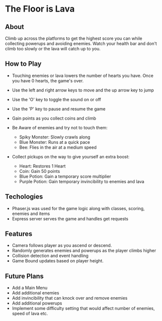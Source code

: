 # The Floor is Lava

## About

Climb up across the platforms to get the highest score you can while collecting powerups and avoiding enemies. Watch your health bar
and don't climb too slowly or the lava will catch up to you.

## How to Play

* Touching enemies or lava lowers the number of hearts you have. Once you have 0 hearts, the game's over.
* Use the left and right arrow keys to move and the up arrow key to jump
* Use the 'O' key to toggle the sound on or off
* Use the 'P' key to pause and resume the game
* Gain points as you collect coins and climb

* Be Aware of enemies and try not to touch them:
  * Spiky Monster: Slowly crawls along
  * Blue Monster: Runs at a quick pace
  * Bee: Flies in the air at a medium speed

* Collect pickups on the way to give yourself an extra boost:
  * Heart: Restores 1 Heart
  * Coin: Gain 50 points
  * Blue Potion: Gain a temporary score multiplier
  * Purple Potion: Gain temporary invincibility to enemies and lava

## Techologies

* Phaser.js was used for the game logic along with classes, scoring, enemies and items
* Express server serves the game and handles get requests

## Features

* Camera follows player as you ascend or descend.
* Randomly generates enemies and powerups as the player climbs higher  
* Collision detection and event handling
* Game Bound updates based on player height.

## Future Plans

* Add a Main Menu
* Add additional enemies
* Add invincibility that can knock over and remove enemies
* Add additional powerups
* Implement some difficulty setting that would affect number of enemies, speed of lava etc.

